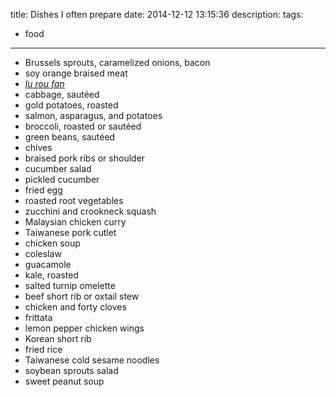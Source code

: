 title: Dishes I often prepare
date: 2014-12-12 13:15:36
description:
tags:
- food
---

- Brussels sprouts, caramelized onions, bacon
- soy orange braised meat
- [*lu rou fan*](http://en.wikipedia.org/wiki/Minced_pork_rice)
- cabbage, sautéed
- gold potatoes, roasted
- salmon, asparagus, and potatoes
- broccoli, roasted or sautéed
- green beans, sautéed
- chives
- braised pork ribs or shoulder
- cucumber salad
- pickled cucumber
- fried egg
- roasted root vegetables
- zucchini and crookneck squash
- Malaysian chicken curry
- Taiwanese pork cutlet
- chicken soup
- coleslaw
- guacamole
- kale, roasted
- salted turnip omelette
- beef short rib or oxtail stew
- chicken and forty cloves
- frittata
- lemon pepper chicken wings
- Korean short rib
- fried rice
- Taiwanese cold sesame noodles
- soybean sprouts salad
- sweet peanut soup
